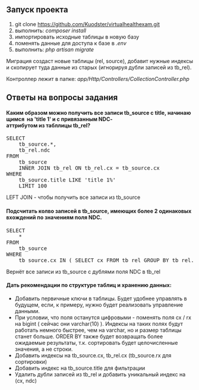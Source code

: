 ## Запуск проекта
1. git clone https://github.com/Kuodster/virtualhealthexam.git
2. выполнить: *composer install*
3. импортировать исходные таблицы в новую базу
4. поменять данные для доступа к базе в *.env*
5. выполнить: *php artisan migrate*

Миграция создаст новые таблицы (rel, source), добавит нужные индексы и скопирует туда данные из старых (игнорируя дубли записей из tb_rel).

Контроллер лежит в папке: *app/Http/Controllers/CollectionController.php*

## Ответы на вопросы задания

#### Каким образом можно получить все записи tb_source с title, начинающимся  на 'title 1' и с привязанным NDC­аттрибутом из табллицы tb_rel?
<pre>
SELECT
	tb_source.*,
	tb_rel.ndc 
FROM
	tb_source
	INNER JOIN tb_rel ON tb_rel.cx = tb_source.cx 
WHERE
	tb_source.title LIKE 'title 1%' 
	LIMIT 100
</pre>

LEFT JOIN - чтобы получить все записи из tb_source

#### Подсчитать кол­во записей в tb_source, имеющих более 2 одинаковых  вхождений по значениям поля NDC.

<pre>
SELECT
	* 
FROM
	tb_source 
WHERE
	tb_source.cx IN ( SELECT cx FROM tb_rel GROUP BY tb_rel.cx, tb_rel.ndc HAVING count( * ) > 1 )
</pre>

Вернёт все записи из tb_source с дублями поля NDC в tb_rel

#### Дать рекомендации по структуре таблиц и хранению данных:
- Добавить первичные ключи в таблицы. Будет удобнее управлять в будущем, если, к примеру, нужно будет реализовать управление данными.
- При условии, что поля останутся цифровыми - поменять поля cx / rx на bigint ( сейчас они varchar(10) ).
Индексы на таких полях будут работать немного быстрее, чем на varchar, но и размер таблицы станет больше.
ORDER BY также будет возвращать более ожидаемые результаты, т.к. сортировать будет целочисленные значения, а не строки.
- Добавить индексы на tb_source.cx, tb_rel.cx (tb_source.rx для сортировки)
- Добавить индекс на tb_source.title для фильтрации
- Удалить дубли записей из tb_rel и добавить уникальный индекс на (cx, ndc)



